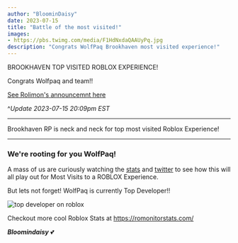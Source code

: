 ```yaml
---
author: "BloominDaisy"
date: 2023-07-15
title: "Battle of the most visited!"
images:
- https://pbs.twimg.com/media/F1HdNxdaQAAUyPq.jpg
description: "Congrats WolfPaq Brookhaven most visited experience!"
---
```


BROOKHAVEN TOP VISITED ROBLOX EXPERIENCE!

Congrats Wolfpaq and team!!

[See Rolimon's announcemnt here](https://twitter.com/rolimons/status/1680368948632780800?s=46&t=R-EL4-xfJDAuRdFMpQpEdw)

 ^_Update 2023-07-15 20:09pm EST_

 
---
Brookhaven RP is neck and neck for top most visited Roblox Experience!

---

### **We're rooting for you WolfPaq!**

A mass of us are curiously watching the [stats](https://romonitorstats.com/leaderboard/visits/) and [twitter](https://twitter.com/RoMonitorStats/status/1680326191473995777) to see how this will all play out for Most Visits to a ROBLOX Experience.

But lets not forget! WolfPaq is currently Top Developer!!

![top developer on roblox](https://pbs.twimg.com/media/F1G3VbXX0AAZHqZ?format=png&name=small)


Checkout more cool Roblox Stats at https://romonitorstats.com/

 



_**Bloomindaisy**_ <span class="nowrap"><span class="emojify">💕</span>
